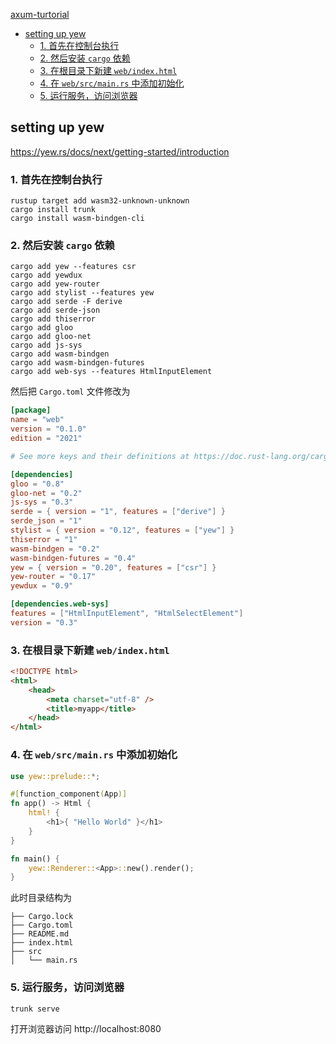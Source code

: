 [axum-turtorial](./README.md)

- [setting up yew](#setting-up-yew)
  - [1. 首先在控制台执行](#1-首先在控制台执行)
  - [2. 然后安装 `cargo` 依赖](#2-然后安装-cargo-依赖)
  - [3. 在根目录下新建 `web/index.html`](#3-在根目录下新建-webindexhtml)
  - [4. 在 `web/src/main.rs` 中添加初始化](#4-在-websrcmainrs-中添加初始化)
  - [5. 运行服务，访问浏览器](#5-运行服务访问浏览器)

## setting up yew

https://yew.rs/docs/next/getting-started/introduction

### 1. 首先在控制台执行

```shell
rustup target add wasm32-unknown-unknown
cargo install trunk
cargo install wasm-bindgen-cli
```

### 2. 然后安装 `cargo` 依赖

```shell
cargo add yew --features csr 
cargo add yewdux 
cargo add yew-router
cargo add stylist --features yew
cargo add serde -F derive
cargo add serde-json
cargo add thiserror
cargo add gloo 
cargo add gloo-net
cargo add js-sys
cargo add wasm-bindgen
cargo add wasm-bindgen-futures
cargo add web-sys --features HtmlInputElement 
```

然后把 `Cargo.toml` 文件修改为

```toml
[package]
name = "web"
version = "0.1.0"
edition = "2021"

# See more keys and their definitions at https://doc.rust-lang.org/cargo/reference/manifest.html

[dependencies]
gloo = "0.8"
gloo-net = "0.2"
js-sys = "0.3"
serde = { version = "1", features = ["derive"] }
serde_json = "1"
stylist = { version = "0.12", features = ["yew"] }
thiserror = "1"
wasm-bindgen = "0.2"
wasm-bindgen-futures = "0.4"
yew = { version = "0.20", features = ["csr"] }
yew-router = "0.17"
yewdux = "0.9"

[dependencies.web-sys]
features = ["HtmlInputElement", "HtmlSelectElement"]
version = "0.3"
```

### 3. 在根目录下新建 `web/index.html`

```html
<!DOCTYPE html>
<html>
    <head>
        <meta charset="utf-8" />
        <title>myapp</title>
    </head>
</html>
```
   
### 4. 在 `web/src/main.rs` 中添加初始化

```rust
use yew::prelude::*;

#[function_component(App)]
fn app() -> Html {
    html! {
        <h1>{ "Hello World" }</h1>
    }
}

fn main() {
    yew::Renderer::<App>::new().render();
}
```

此时目录结构为

```shell
├── Cargo.lock
├── Cargo.toml
├── README.md
├── index.html
├── src
│   └── main.rs
```

### 5. 运行服务，访问浏览器

```shell
trunk serve
```

打开浏览器访问 http://localhost:8080